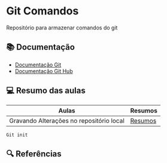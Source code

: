 # Git Comandos

Repositório para armazenar comandos do git

## 📚 Documentação
- [Documentação Git](https://git-scm.com/docs/git/pt_BR)
- [Documentação Git Hub](https://docs.github.com/pt)
## 💻 Resumo das aulas
| Aulas | Resumos |
|-------|-------|
|Gravando Alterações no repositório local|[Resumos]()

```
Git init
```
## 🔍 Referências 


